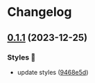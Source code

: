 # Changelog

## [0.1.1](https://github.com/hbstack/syntax-highlighting/compare/styles/algol/v0.1.0...styles/algol/v0.1.1) (2023-12-25)


### Styles 🎨

* update styles ([9468e5d](https://github.com/hbstack/syntax-highlighting/commit/9468e5d054f6c1775a1966bcf308506cebd2f804))
